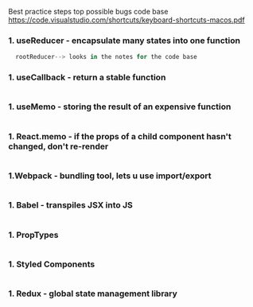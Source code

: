 Best practice steps
top possible bugs
code base
https://code.visualstudio.com/shortcuts/keyboard-shortcuts-macos.pdf
### 1. useReducer - encapsulate many states into one function
```jsx 
  rootReducer--> looks in the notes for the code base
```

### 1. useCallback - return a stable function
```jsx

```

### 1. useMemo - storing the result of an expensive function
```jsx

```

### 1. React.memo - if the props of a child component hasn't changed, don't re-render
```jsx

```

### 1.Webpack - bundling tool, lets u use import/export
```jsx

```

### 1. Babel - transpiles JSX into JS
```jsx

```

### 1. PropTypes
```jsx

```

### 1. Styled Components
```jsx

```

### 1. Redux - global state management library
```jsx

```